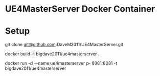 # UE4MasterServer Docker Container

# Setup
git clone git@github.com:DaveM2011/UE4MasterServer.git

docker build -t bigdave2011/ue4masterserver .

docker run -d --name ue4masterserver p- 8081:8081 -t bigdave2011/ue4masterserver
